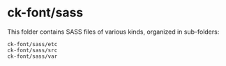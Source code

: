 # ck-font/sass

This folder contains SASS files of various kinds, organized in sub-folders:

    ck-font/sass/etc
    ck-font/sass/src
    ck-font/sass/var
